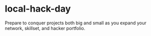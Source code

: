 # local-hack-day
Prepare to conquer projects both big and small as you expand your network, skillset, and hacker portfolio.
